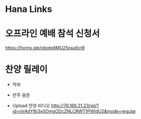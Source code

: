 # Hana Links

# 오프라인 예배 참석 신청서
https://forms.gle/gbqte8MU25nsx6ct9


# 찬양 릴레이
- 악보

- 반주 음원


- Upload 찬양 비디오
http://76.169.21.23/wl/?id=riirAdYfb3x0OmgODcZNLCRWT1PWIdU2&mode=regular
